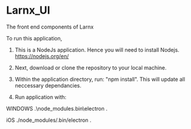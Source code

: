 # Larnx_UI
The front end components of Larnx 

To run this application,

1) This is a NodeJs application. Hence you will need to install Nodejs. 
https://nodejs.org/en/

2) Next, download or clone the repository to your local machine. 

3) Within the application directory, run: "npm install". This will update all neccessary dependancies. 

4) Run application with: 

WINDOWS     .\node_modules\.bin\electron .

iOS         ./node_modules/.bin/electron .
